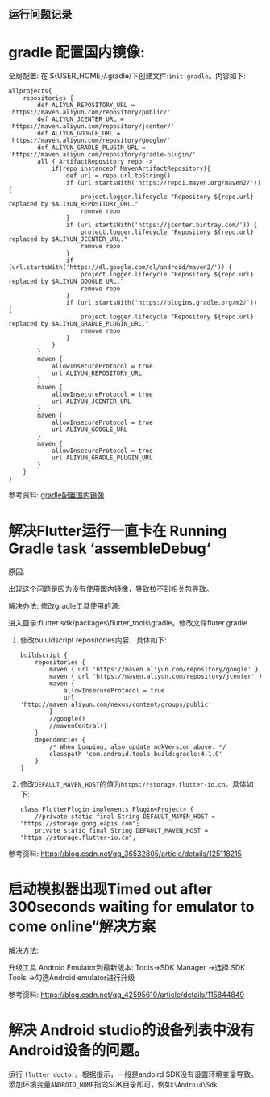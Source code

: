 运行问题记录
--------------------------------------------

# gradle 配置国内镜像:

全局配置: 在 ${USER_HOME}/.gradle/下创建文件:`init.gradle`。内容如下:
````
allprojects{
    repositories {
        def ALIYUN_REPOSITORY_URL = 'https://maven.aliyun.com/repository/public/'
        def ALIYUN_JCENTER_URL = 'https://maven.aliyun.com/repository/jcenter/'
        def ALIYUN_GOOGLE_URL = 'https://maven.aliyun.com/repository/google/'
        def ALIYUN_GRADLE_PLUGIN_URL = 'https://maven.aliyun.com/repository/gradle-plugin/'
        all { ArtifactRepository repo ->
            if(repo instanceof MavenArtifactRepository){
                def url = repo.url.toString()
                if (url.startsWith('https://repo1.maven.org/maven2/')) {
                    project.logger.lifecycle "Repository ${repo.url} replaced by $ALIYUN_REPOSITORY_URL."
                    remove repo
                }
                if (url.startsWith('https://jcenter.bintray.com/')) {
                    project.logger.lifecycle "Repository ${repo.url} replaced by $ALIYUN_JCENTER_URL."
                    remove repo
                }
                if (url.startsWith('https://dl.google.com/dl/android/maven2/')) {
                    project.logger.lifecycle "Repository ${repo.url} replaced by $ALIYUN_GOOGLE_URL."
                    remove repo
                }
                if (url.startsWith('https://plugins.gradle.org/m2/')) {
                    project.logger.lifecycle "Repository ${repo.url} replaced by $ALIYUN_GRADLE_PLUGIN_URL."
                    remove repo
                }
            }
        }
        maven {
            allowInsecureProtocol = true
			url ALIYUN_REPOSITORY_URL
		}
        maven { 
            allowInsecureProtocol = true
			url ALIYUN_JCENTER_URL 
		}
        maven { 
            allowInsecureProtocol = true
			url ALIYUN_GOOGLE_URL
		}
        maven { 
            allowInsecureProtocol = true
			url ALIYUN_GRADLE_PLUGIN_URL 
		}
    }
}

````

参考资料: [gradle配置国内镜像](https://blog.csdn.net/lj402159806/article/details/78422953?spm=1001.2101.3001.6650.1&utm_medium=distribute.pc_relevant.none-task-blog-2%7Edefault%7ECTRLIST%7ERate-1-78422953-blog-124383594.pc_relevant_multi_platform_whitelistv4&depth_1-utm_source=distribute.pc_relevant.none-task-blog-2%7Edefault%7ECTRLIST%7ERate-1-78422953-blog-124383594.pc_relevant_multi_platform_whitelistv4&utm_relevant_index=1)


# 解决Flutter运行一直卡在 Running Gradle task ‘assembleDebug‘
原因:

出现这个问题是因为没有使用国内镜像，导致拉不到相关包导致。

解决办法:
修改gradle工具使用的源:

进入目录:flutter sdk/packages\flutter_tools\gradle。修改文件fluter.gradle

1. 修改buiuldscript repositories内容，具体如下:
	````
	buildscript {
	    repositories {
			maven { url 'https://maven.aliyun.com/repository/google' }
			maven { url 'https://maven.aliyun.com/repository/jcenter' }
	        maven {
	            allowInsecureProtocol = true
	            url 'http://maven.aliyun.com/nexus/content/groups/public'
	        }
	        //google()
	        //mavenCentral()
	    }
	    dependencies {
	        /* When bumping, also update ndkVersion above. */
	        classpath 'com.android.tools.build:gradle:4.1.0'
	    }
	}
	````
2. 修改`DEFAULT_MAVEN_HOST`的值为`https://storage.flutter-io.cn`。具体如下:
	````
	class FlutterPlugin implements Plugin<Project> {
	    //private static final String DEFAULT_MAVEN_HOST = "https://storage.googleapis.com";
		private static final String DEFAULT_MAVEN_HOST = "https://storage.flutter-io.cn";
	````


参考资料: https://blog.csdn.net/qq_36532805/article/details/125118215

# 启动模拟器出现Timed out after 300seconds waiting for emulator to come online“解决方案

解决方法:

升级工具 Android Emulator到最新版本: Tools->SDK Manager ->选择 SDK Tools ->勾选Android emulator进行升级

参考资料: https://blog.csdn.net/qq_42595610/article/details/115844849

# 解决 Android studio的设备列表中没有Android设备的问题。

运行 `flutter doctor`。根据提示，一般是andoird SDK没有设置环境变量导致。添加环境变量`ANDROID_HOME`指向SDK目录即可，例如:`\Android\Sdk`